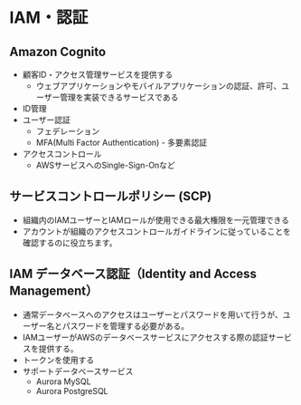 # IAM・認証

## Amazon Cognito
* 顧客ID・アクセス管理サービスを提供する
    * ウェブアプリケーションやモバイルアプリケーションの認証、許可、ユーザー管理を実装できるサービスである
* ID管理
* ユーザー認証
    * フェデレーション
    * MFA(Multi Factor Authentication) - 多要素認証
* アクセスコントロール
    * AWSサービスへのSingle-Sign-Onなど

## サービスコントロールポリシー (SCP)
* 組織内のIAMユーザーとIAMロールが使用できる最大権限を一元管理できる
* アカウントが組織のアクセスコントロールガイドラインに従っていることを確認するのに役立ちます。

## IAM データベース認証（Identity and Access Management）
* 通常データベースへのアクセスはユーザーとパスワードを用いて行うが、ユーザー名とパスワードを管理する必要がある。
* IAMユーザーがAWSのデータベースサービスにアクセスする際の認証サービスを提供する。
* トークンを使用する
* サポートデータベースサービス
    * Aurora MySQL
    * Aurora PostgreSQL 

